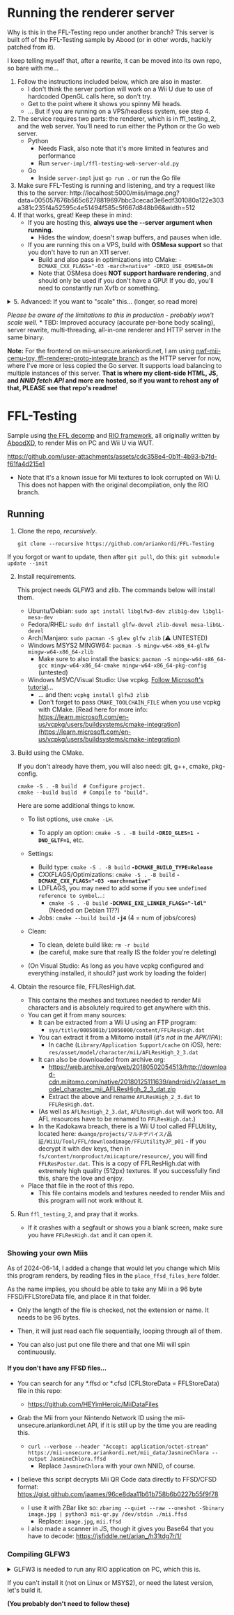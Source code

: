 # Running the renderer server
Why is this in the FFL-Testing repo under another branch? This server is built off of the FFL-Testing sample by Abood (or in other words, hackily patched from it).

I keep telling myself that, after a rewrite, it can be moved into its own repo, so bare with me...

1. Follow the instructions included below, which are also in master.
    * I don't think the server portion will work on a Wii U due to use of hardcoded OpenGL calls here, so don't try.
    * Get to the point where it shows you spinny Mii heads.
    * ... But if you are running on a VPS/headless system, see step 4.
2. The service requires two parts: the renderer, which is in ffl_testing_2, and the web server. You'll need to run either the Python or the Go web server.
    * Python
        - Needs Flask, also note that it's more limited in features and performance
        - Run `server-impl/ffl-testing-web-server-old.py`
    * Go
        - Inside `server-impl` just `go run .` or run the Go file
3. Make sure FFL-Testing is running and listening, and try a request like this to the server: http://localhost:5000/miis/image.png?data=005057676b565c6278819697bbc3cecad3e6edf301080a122e303a381c235f4a52595c4e51494f585c5f667d848b96&width=512
4. If that works, great! Keep these in mind:
    - If you are hosting this, **always use the --server argument when running.**
        * Hides the window, doesn't swap buffers, and pauses when idle.
    - If you are running this on a VPS, build with **OSMesa support** so that you don't have to run an X11 server.
        * Build and also pass in optimizations into CMake: `-DCMAKE_CXX_FLAGS="-O3 -march=native" -DRIO_USE_OSMESA=ON`
        * Note that OSMesa does **NOT support hardware rendering**, and should only be used if you don't have a GPU! If you do, you'll need to constantly run Xvfb or something.

<details>
<summary>
5. Advanced: If you want to "scale" this... (longer, so read more)
</summary>


* .. My only solution is to run multiple processes right now.
	- This actually needs my nwf-mii-cemu-toy, ffl-renderer-proto-integrate branch.
	- Clone it like so: `git clone -b ffl-renderer-proto-integrate https://github.com/ariankordi/nwf-mii-cemu-toy`, build and run.
* I recommend setting this up as a systemd _socket activated, instanced service._
	- This means you can run it like so: `systemctl start ffl-testing@31100` - where 31100 is the port number, which you can change, and also enable the service to start it at boot.
	- **You will need to rebuild, once again**, with `USE_SYSTEMD_SOCKET` as a def.
		* If you're following along on your VPS, it's this: `CXXFLAGS="-O3 -march=native" DEFS="-DRIO_USE_OSMESA -DUSE_SYSTEMD_SOCKET" make`
	- Edit `ffl-testing@.service`. Adjust the `WorkingDirectory`, `ExecStart` (program path), and potentially user.
	- Copy the systemd units in this repo: `sudo cp ffl-testing@.service ffl-testing@.socket /etc/systemd/system/`
</details>


_Please be aware of the limitations to this in production - probably won't scale well._
    * TBD: Improved accuracy (accurate per-bone body scaling), server rewrite, multi-threading, all-in-one renderer and HTTP server in the same binary.


**Note:** For the frontend on mii-unsecure.ariankordi.net, I am using [nwf-mii-cemu-toy, ffl-renderer-proto-integrate branch](https://github.com/ariankordi/nwf-mii-cemu-toy/tree/ffl-renderer-proto-integrate) as the HTTP server for now, where I've more or less copied the Go server. It supports load balancing to multiple instances of this server.
**That is where my client-side HTML, JS, and ***NNID fetch API*** and more are hosted, so if you want to rehost any of that, PLEASE see that repo's readme!**

# FFL-Testing
Sample using [the FFL decomp](https://github.com/aboood40091/ffl) and [RIO framework](https://github.com/aboood40091/rio), all originally written by [AboodXD](https://github.com/aboood40091), to render Miis on PC and Wii U via WUT.

https://github.com/user-attachments/assets/cdc358e4-0b1f-4b93-b7fd-f61fa4d215e1

* Note that it's a known issue for Mii textures to look corrupted on Wii U. This does not happen with the original decompilation, only the RIO branch.

## Running
1. Clone the repo, _recursively_.
    ```
    git clone --recursive https://github.com/ariankordi/FFL-Testing
    ```
If you forgot or want to update, then after `git pull`, do this: `git submodule update --init`

2. Install requirements.

    This project needs GLFW3 and zlib. The commands below will install them.

    * Ubuntu/Debian: `sudo apt install libglfw3-dev zlib1g-dev libgl1-mesa-dev`
    * Fedora/RHEL: `sudo dnf install glfw-devel zlib-devel mesa-libGL-devel`
    * Arch/Manjaro: `sudo pacman -S glew glfw zlib` (⚠️ UNTESTED)
    * Windows MSYS2 MINGW64: `pacman -S mingw-w64-x86_64-glfw mingw-w64-x86_64-zlib`
        - Make sure to also install the basics: `pacman -S mingw-w64-x86_64-gcc mingw-w64-x86_64-cmake mingw-w64-x86_64-pkg-config` (untested)
    * Windows MSVC/Visual Studio: Use vcpkg. [Follow Microsoft's tutorial](https://learn.microsoft.com/en-us/vcpkg/get_started/get-started?pivots=shell-powershell)...
        - ... and then: `vcpkg install glfw3 zlib`
        - Don't forget to pass `CMAKE_TOOLCHAIN_FILE` when you use vcpkg with CMake. [Read here for more info: https://learn.microsoft.com/en-us/vcpkg/users/buildsystems/cmake-integration](https://learn.microsoft.com/en-us/vcpkg/users/buildsystems/cmake-integration)

3. Build using the CMake.

    If you don't already have them, you will also need: git, g++, cmake, pkg-config.
    ```
    cmake -S . -B build  # Configure project.
    cmake --build build  # Compile to "build".
    ```
    Here are some additional things to know.
    * To list options, use `cmake -LH`.
        - To apply an option: `cmake -S . -B build` **`-DRIO_GLES=1 -DNO_GLTF=1`**, etc.
    * Settings:
        - Build type: `cmake -S . -B build` **`-DCMAKE_BUILD_TYPE=Release`**
        - CXXFLAGS/Optimizations: `cmake -S . -B build` **`-DCMAKE_CXX_FLAGS="-O3 -march=native"`**
        - LDFLAGS, you may need to add some if you see `undefined reference to symbol`...:
          * `cmake -S . -B build` **`-DCMAKE_EXE_LINKER_FLAGS="-ldl"`** (Needed on Debian 11??)
        - Jobs: `cmake --build build` **`-j4`** (4 = num of jobs/cores)

    * Clean:
        - To clean, delete build like: `rm -r build`
        - (be careful, make sure that really IS the folder you're deleting)
    * (On Visual Studio: As long as you have vcpkg configured and everything installed, it should? just work by loading the folder)

3. Obtain the resource file, FFLResHigh.dat.
    * This contains the meshes and textures needed to render Mii characters and is absolutely required to get anywhere with this.
    * You can get it from many sources:
        - It can be extracted from a Wii U using an FTP program:
            - `sys/title/0005001b/10056000/content/FFLResHigh.dat`
        - You can extract it from a Miitomo install (_it's not in the APK/IPA_):
            - In cache (`Library/Application Support/cache` on iOS), here: `res/asset/model/character/mii/AFLResHigh_2_3.dat`
        - It can also be downloaded from archive.org:
            * https://web.archive.org/web/20180502054513/http://download-cdn.miitomo.com/native/20180125111639/android/v2/asset_model_character_mii_AFLResHigh_2_3_dat.zip
            * Extract the above and rename `AFLResHigh_2_3.dat` to `FFLResHigh.dat`.
        - (As well as `AFLResHigh_2_3.dat`, `AFLResHigh.dat` will work too. All AFL resources have to be renamed to `FFLResHigh.dat`.)
        - In the Kadokawa breach, there is a Wii U tool called FFLUtility, located here: `dwango/projects/マルチデバイス/品証/WiiU/Tool/FFL/downloadimage/FFLUtilityJP_p01` - if you decrypt it with dev keys, then in `fs/content/nonproduct/miicapture/resource/`, you will find `FFLResPoster.dat`. This is a copy of FFLResHigh.dat with extremely high quality (512px) textures. If you successfully find this, share the love and enjoy.
    * Place that file in the root of this repo.
        - This file contains models and textures needed to render Miis and this program will not work without it.
4. Run `ffl_testing_2`, and pray that it works.
    * If it crashes with a segfault or shows you a blank screen, make sure you have `FFLResHigh.dat` and it can open it.

### Showing your own Miis
As of 2024-06-14, I added a change that would let you change which Miis this program renders, by reading files in the `place_ffsd_files_here` folder.

As the name implies, you should be able to take any Mii in a 96 byte FFSD/FFLStoreData file, and place it in that folder.

* Only the length of the file is checked, not the extension or name. It needs to be 96 bytes.

* Then, it will just read each file sequentially, looping through all of them.
* You can also just put one file there and that one Mii will spin continuously.

#### If you don't have any FFSD files...
* You can search for any *.ffsd or *.cfsd (CFLStoreData = FFLStoreData) file in this repo:
    - https://github.com/HEYimHeroic/MiiDataFiles

* Grab the Mii from your Nintendo Network ID using the mii-unsecure.ariankordi.net API, if it is still up by the time you are reading this.
    - `curl --verbose --header "Accept: application/octet-stream" https://mii-unsecure.ariankordi.net/mii_data/JasmineChlora --output JasmineChlora.ffsd`
        * Replace `JasmineChlora` with your own NNID, of course.
* I believe this script decrypts Mii QR Code data directly to FFSD/CFSD format: https://gist.github.com/jaames/96ce8daa11b61b758b6b0227b55f9f78
    - I use it with ZBar like so: `zbarimg --quiet --raw --oneshot -Sbinary image.jpg | python3 mii-qr.py /dev/stdin ./mii.ffsd`
        * Replace: `image.jpg`, `mii.ffsd`
    - I also made a scanner in JS, though it gives you Base64 that you have to decode: https://jsfiddle.net/arian_/h31tdg7r/1/

### Compiling GLFW3
<details>
<summary>
GLFW3 is needed to run any RIO application on PC, which this is.

If you can't install it (not on Linux or MSYS2), or need the latest version, let's build it.

**(You probably don't need to follow these)**
</summary>

### GLFW3:
* `git clone https://github.com/glfw/glfw && cd glfw`
* `cmake -S . -B build`
	- If you are cross compiling, append: `-D CMAKE_TOOLCHAIN_FILE=CMake/x86_64-w64-mingw32.cmake -D CMAKE_INSTALL_PREFIX=/usr/local/x86_64-w64-mingw32/`
* `cmake --build build -j8`
* (sudo) `cmake --install build`
### Now it should be available to pkg-config
Try: `pkg-config --libs zlib glfw3`

(Unless it complains about needing `glu`)
#### If you are still reading
NOTE from 2024-06-02: To cross compile this from Linux to Windows, I used the following command:
`
TOOLCHAIN_PREFIX=x86_64-w64-mingw32- make LDFLAGS="-L/dev/shm/glfw/build/src/ -lz -L/dev/shm/glew/lib/ -lglew32 -lglfw3 -lopengl32 -lgdi32 -lws2_32
`

Where I have glew and glfw built at /dev/shm.

While pkg-config worked, letting me need only the TOOLCHAIN_PREFIX set, for whatever reason it wasn't building and threw lots of linking errors saying it couldn't link tons of symbols from glew32 even though it literally finds it and opens the library, so... IDK.
</details>
